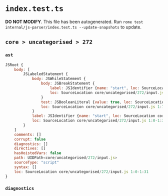 # `index.test.ts`

**DO NOT MODIFY**. This file has been autogenerated. Run `rome test internal/js-parser/index.test.ts --update-snapshots` to update.

## `core > uncategorised > 272`

### `ast`

```javascript
JSRoot {
	body: [
		JSLabeledStatement {
			body: JSWhileStatement {
				body: JSBreakStatement {
					label: JSIdentifier {name: "start", loc: SourceLocation core/uncategorised/272/input.js 1:26-1:31 (start)}
					loc: SourceLocation core/uncategorised/272/input.js 1:20-1:31
				}
				test: JSBooleanLiteral {value: true, loc: SourceLocation core/uncategorised/272/input.js 1:14-1:18}
				loc: SourceLocation core/uncategorised/272/input.js 1:7-1:31
			}
			label: JSIdentifier {name: "start", loc: SourceLocation core/uncategorised/272/input.js 1:0-1:5 (start)}
			loc: SourceLocation core/uncategorised/272/input.js 1:0-1:31
		}
	]
	comments: []
	corrupt: false
	diagnostics: []
	directives: []
	hasHoistedVars: false
	path: UIDPath<core/uncategorised/272/input.js>
	sourceType: "script"
	syntax: []
	loc: SourceLocation core/uncategorised/272/input.js 1:0-1:31
}
```

### `diagnostics`

```

```
